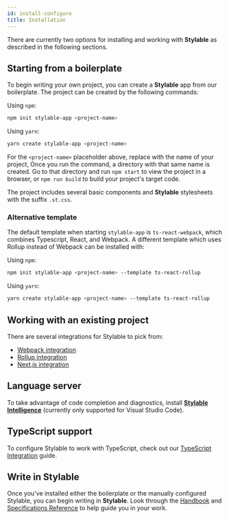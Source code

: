 ```yaml
---
id: install-configure
title: Installation
---
```


There are currently two options for installing and working with **Stylable** as described in the following sections.

## Starting from a boilerplate

To begin writing your own project, you can create a **Stylable** app from our boilerplate. The project can be created by the following commands:

Using `npm`:

```bash
npm init stylable-app <project-name>
```

Using `yarn`:

```bash
yarn create stylable-app <project-name>
```

For the `<project-name>` placeholder above, replace with the name of your project, Once you run the command, a directory with that same name is created. Go to that directory and run `npm start` to view the project in a browser, or `npm run build` to build your project's target code.

The project includes several basic components and **Stylable** stylesheets with the suffix `.st.css`.

### Alternative template

The default template when starting `stylable-app` is `ts-react-webpack`, which combines Typescript, React, and Webpack. A different template which uses Rollup instead of Webpack can be installed with:

Using `npm`:

```bash
npm init stylable-app <project-name> --template ts-react-rollup
```

Using `yarn`:

```bash
yarn create stylable-app <project-name> --template ts-react-rollup
```

## Working with an existing project

There are several integrations for Stylable to pick from:

- [Webpack integration](./webpack-integration.md)
- [Rollup integration](./rollup-integration.md)
- [Next.js integration](./nextjs-integration.md)

## Language server

To take advantage of code completion and diagnostics, install [**Stylable Intelligence**](./tooling/stylable-intelligence) (currently only supported for Visual Studio Code).

## TypeScript support

To configure Stylable to work with TypeScript, check out our [TypeScript Integration](./typescript-integration) guide.

## Write in Stylable

Once you've installed either the boilerplate or the manually configured Stylable, you can begin writing in **Stylable**. Look through the [Handbook](../guides/handbook/intro.md) and [Specifications Reference](../references/cheatsheet.mdx) to help guide you in your work.
